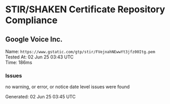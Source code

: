 # STIR/SHAKEN Certificate Repository Compliance

## Google Voice Inc.

Name: `https://www.gstatic.com/gtp/stir/FVejnahNEwwYt3jfz00Itg.pem`\
Tested At: 02 Jun 25 03:43 UTC\
Time: 186ms

### Issues

no warning, or error, or notice date level issues were found

Generated: 02 Jun 25 03:45 UTC
